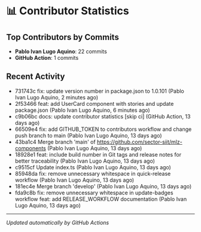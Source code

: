 # 📊 Contributor Statistics

## Top Contributors by Commits

- **Pablo Ivan Lugo Aquino**: 22 commits
- **GitHub Action**: 1 commits

## Recent Activity

- 731743c fix: update version number in package.json to 1.0.101 (Pablo Ivan Lugo Aquino, 2 minutes ago)
- 2f53466 feat: add UserCard component with stories and update package.json (Pablo Ivan Lugo Aquino, 6 minutes ago)
- c9b06bc docs: update contributor statistics [skip ci] (GitHub Action, 13 days ago)
- 66509e4 fix: add GITHUB_TOKEN to contributors workflow and change push branch to main (Pablo Ivan Lugo Aquino, 13 days ago)
- 43ba1c4 Merge branch 'main' of https://github.com/sector-siit/mlz-components (Pablo Ivan Lugo Aquino, 13 days ago)
- 18928e1 feat: include build number in Git tags and release notes for better traceability (Pablo Ivan Lugo Aquino, 13 days ago)
- c9515cf Update index.ts (Pablo Ivan Lugo Aquino, 13 days ago)
- 85948da fix: remove unnecessary whitespace in quick-release workflow (Pablo Ivan Lugo Aquino, 13 days ago)
- 181ec4e Merge branch 'develop' (Pablo Ivan Lugo Aquino, 13 days ago)
- fda9c8b fix: remove unnecessary whitespace in update-badges workflow feat: add RELEASE_WORKFLOW documentation (Pablo Ivan Lugo Aquino, 13 days ago)

---
*Updated automatically by GitHub Actions*
